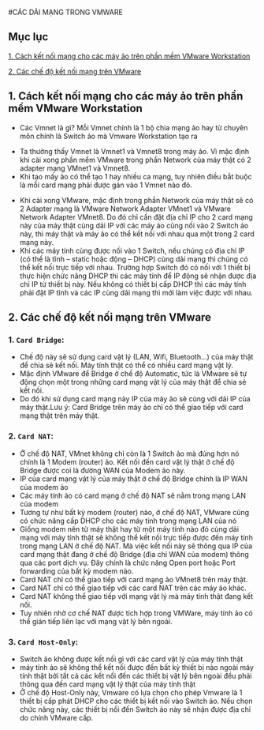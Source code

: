 #CÁC DẢI MẠNG TRONG VMWARE
## Mục lục
[1. Cách kết nối mạng cho các máy ảo trên phần mềm VMware Workstation ](#cach-kn)

[2. Các chế độ kết nối mạng trên VMware](#cac-cd)

## <a name = "cach-kn"></a> 1. Cách kết nối mạng cho các máy ảo trên phần mềm VMware Workstation

-  Các Vmnet là gì? Mỗi Vmnet chính là 1 bộ chia mạng ảo hay từ chuyên môn chính là Switch ảo mà Vmware Workstation tạo ra
  * Ta thường thấy Vmnet là Vmnet1 và Vmnet8 trong máy ảo. Vì mặc định khi cài xong phần mềm VMware trong phần Network của máy thật có 2 adapter mạng VMnet1 và Vmnet8.
  * Khi tạo mấy ảo có thể tạo 1 hay nhiều ca mạng,  tuy nhiên điều bắt buộc là mỗi card mạng phải được gán vào 1 Vmnet nào đó.
- Khi cài xong VMware, mặc định trong phần Network của máy thật sẽ có 2 Adapter mạng là VMware Network Adapter VMnet1 và VMware Network Adapter VMnet8. Do đó chỉ cần đặt địa chỉ IP cho 2 card mạng này của máy thật cùng dải IP với các máy ảo cũng nối vào 2 Switch ảo này, thì máy thật và máy ảo có thể kết nối với nhau qua một trong 2 card mạng này.
- Khi các máy tính cùng được nối vào 1 Switch, nếu chúng có địa chỉ IP (có thể là tĩnh – static hoặc động – DHCP) cùng dải mạng thì chúng có thể kết nối trực tiếp với nhau. Trường hợp Switch đó có nối với 1 thiết bị thực hiện chức năng DHCP thì các máy tính để IP động sẽ nhận được địa chỉ IP từ thiết bị này. Nếu không có thiết bị cấp DHCP thì các máy tính phải đặt IP tĩnh và các IP cùng dải mạng thì mới làm việc được với nhau.

## <a name = "cac-cd"></a> 2. Các chế độ kết nối mạng trên VMware
### 1. `Card Bridge`:
 - Chế độ này sẽ sử dụng card vật lý (LAN, Wifi, Bluetooth…) của máy thật để chia sẻ kết nối. Máy tính thật có thể có nhiều card mạng vật lý.
 - Mặc định VMware để Bridge ở chế độ Automatic, tức là VMware sẽ tự động chọn một trong những card mạng vật lý của máy thật để chia sẻ kết nối.
 - Do đó khi sử dụng card mạng này IP của máy ảo sẽ cùng với dải IP của máy thật.Lưu ý: Card Bridge trên máy ảo chỉ có thể giao tiếp với card mạng thật trên máy thật.
### 2. `Card NAT`:
 - Ở chế độ NAT, VMnet không chỉ còn là 1 Switch ảo mà đúng hơn nó chính là 1 Modem (router) ảo. Kết nối đến card vật lý thật ở chế độ Bridge được coi là đường WAN của Modem ảo này.
 - IP của card mạng vật lý của máy thật ở chế độ Bridge chính là IP WAN của modem ảo
 - Các máy tính ảo có card mạng ở chế độ NAT sẽ nằm trong mạng LAN của modem
 - Tương tự như bất kỳ modem (router) nào, ở chế độ NAT, VMware cũng có chức năng cấp DHCP cho các máy tính trong mạng LAN của nó
  - Giống modem nên từ máy thật hay từ một máy tính nào đó cùng dải mạng với máy tính thật sẽ không thể kết nối trực tiếp được đến máy tính trong mạng LAN ở chế độ NAT. Mà việc kết nối này sẽ thông qua IP của card mạng thật đang ở chế độ Bridge (địa chỉ WAN của modem) thông qua các port dịch vụ. Đây chính là chức năng Open port hoặc Port forwarding của bất kỳ modem nào.
  - Card NAT chỉ có thể giao tiếp với card mạng ảo VMnet8 trên máy thật.
  - Card NAT chỉ có thể giao tiếp với các card NAT trên các máy ảo khác.
  - Card NAT không thể giao tiếp với mạng vật lý mà máy tính thật đang kết nối. 
  - Tuy nhiên nhờ cơ chế NAT được tích hợp trong VMWare, máy tính ảo có thể gián tiếp liên lạc với mạng vật lý bên ngoài.

### 3. `Card Host-Only`:
 - Switch ảo không được kết nối gì với các card vật lý của máy tính thật
 - máy tính ảo sẽ không thể kết nối được đến bất kỳ thiết bị nào ngoài máy tính thật bởi tất cả các kết nối đến các thiết bị vật lý bên ngoài đều phải thông qua đến card mạng vật lý thật của máy tính thật
 - Ở chế độ Host-Only này, Vmware có lựa chọn cho phép Vmware là 1 thiết bị cấp phát DHCP cho các thiết bị kết nối vào Switch ảo. Nếu chọn chức năng này, các thiết bị nối đến Switch ảo này sẽ nhận được địa chỉ do chính VMware cấp.



